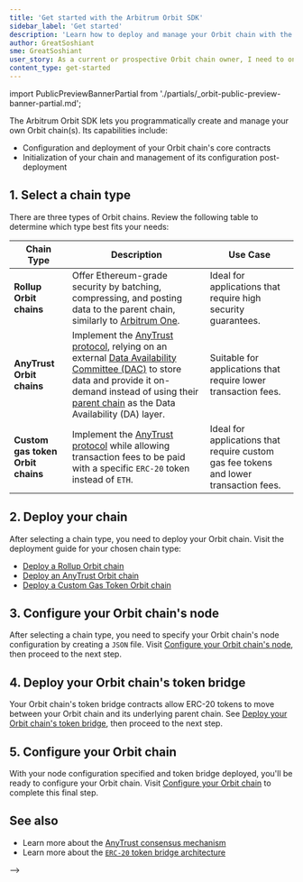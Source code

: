 ```yaml
---
title: 'Get started with the Arbitrum Orbit SDK'
sidebar_label: 'Get started'
description: 'Learn how to deploy and manage your Orbit chain with the Arbitrum Orbit SDK.'
author: GreatSoshiant
sme: GreatSoshiant
user_story: As a current or prospective Orbit chain owner, I need to onboard into the Orbit SDK by understanding the available onboarding paths, and how to select the path that meets my needs.
content_type: get-started
---
```


import PublicPreviewBannerPartial from './partials/_orbit-public-preview-banner-partial.md';

<PublicPreviewBannerPartial />

The Arbitrum Orbit SDK lets you programmatically create and manage your own Orbit chain(s). Its capabilities include:

- Configuration and deployment of your Orbit chain's core contracts
- Initialization of your chain and management of its configuration post-deployment


## 1. Select a chain type

There are three types of Orbit chains. Review the following table to determine which type best fits your needs:

| Chain Type                        | Description                                                                                                                                                                                                                                                                                                                              | Use Case                                                                              |
| --------------------------------- | ---------------------------------------------------------------------------------------------------------------------------------------------------------------------------------------------------------------------------------------------------------------------------------------------------------------------------------------- | ------------------------------------------------------------------------------------- |
| **Rollup Orbit chains**           | Offer Ethereum-grade security by batching, compressing, and posting data to the parent chain, similarly to [Arbitrum One](https://arbitrum.io/).                                                                                                                                                                                         | Ideal for applications that require high security guarantees.                         |
| **AnyTrust Orbit chains**         | Implement the [AnyTrust protocol](/inside-arbitrum-nitro/#inside-anytrust), relying on an external [Data Availability Committee (DAC)](/intro/glossary#data-availability-committee-dac) to store data and provide it on-demand instead of using their [parent chain](/intro/glossary/#parent-chain) as the Data Availability (DA) layer. | Suitable for applications that require lower transaction fees.                        |
| **Custom gas token Orbit chains** | Implement the [AnyTrust protocol](/inside-arbitrum-nitro/#inside-anytrust) while allowing transaction fees to be paid with a specific `ERC-20` token instead of `ETH`.                                                                                                                                                                   | Ideal for applications that require custom gas fee tokens and lower transaction fees. |


## 2. Deploy your chain

After selecting a chain type, you need to deploy your Orbit chain. Visit the deployment guide for your chosen chain type:

- [Deploy a Rollup Orbit chain](/launch-orbit-chain/how-tos/orbit-sdk-deploying-rollup-chain.md)
- [Deploy an AnyTrust Orbit chain](/launch-orbit-chain/how-tos/orbit-sdk-deploying-anytrust-chain.md)
- [Deploy a Custom Gas Token Orbit chain](/launch-orbit-chain/how-tos/orbit-sdk-deploying-custom-gas-token-chain.md)


## 3. Configure your Orbit chain's node

After selecting a chain type, you need to specify your Orbit chain's node configuration by creating a `JSON` file. Visit [Configure your Orbit chain's node](/launch-orbit-chain/how-tos/orbit-sdk-preparing-node-config.md), then proceed to the next step.


## 4. Deploy your Orbit chain's token bridge

Your Orbit chain's token bridge contracts allow ERC-20 tokens to move between your Orbit chain and its underlying parent chain. See [Deploy your Orbit chain's token bridge](/launch-orbit-chain/how-tos/orbit-sdk-deploying-token-bridge.md), then proceed to the next step.


## 5. Configure your Orbit chain

With your node configuration specified and token bridge deployed, you'll be ready to configure your Orbit chain. Visit [Configure your Orbit chain](/launch-orbit-chain/how-tos/orbit-sdk-configuring-orbit-chain.md) to complete this final step.


## See also

- Learn more about the [AnyTrust consensus mechanism](/inside-arbitrum-nitro/inside-arbitrum-nitro.mdx#inside-anytrust)
- Learn more about the [`ERC-20` token bridge architecture](/build-decentralized-apps/token-bridging/03-token-bridge-erc20.md) 



<!-- ORIGINAL COPY BELOW

The Arbitrum Orbit SDK is a comprehensive toolkit designed for intermediate blockchain developers interested in building on the Arbitrum Orbit platform. It helps create and manage your own Orbit chain thanks to its integration with [Viem](https://viem.sh), a modern alternative to traditional Ethereum libraries like _ethers.js_ and _web3.js_.

### Capabilities of the SDK:

- **Configuration and Deployment**: Simplifies configuring and deploying Orbit chain's core contracts.
- **Initialization and Management**: The SDK helps you initialize your chain and adjust configuration parameters after deployment.
- **Ongoing Support and Updates**: Future releases will bring new features, such as tools for creating custom dashboards and monitoring systems for your Orbit chain. Feel free to return to this page regularly for updates.


Here are the recommended steps to create an Orbit chain with the Orbit SDK:
### 1. Orbit Chain Deployment

Deployment of a new Orbit chain is a primary function of the Orbit SDK. The initial step in setting up an Orbit chain involves determining the type that best fits your needs. We offer three distinct types of Orbit chains:

1. **Rollup Orbit Chains** offer Ethereum-grade security by batching, compressing, and posting data to the parent chain, similarly to <a data-quicklook-from="arbitrum-one">Arbitrum One</a> with Ethereum mainnet. You can learn how to deploy an Orbit Rollup chain on the [orbit Rollup deployment page](/launch-orbit-chain/how-tos/orbit-sdk-deploying-rollup-chain.md).

2. **AnyTrust Orbit Chains** are implementations of the <a data-quicklook-from="arbitrum-anytrust-protocol">AnyTrust protocol</a>, they rely on an external <a data-quicklook-from="data-availability-committee-dac">Data Availability Committee (DAC)</a> to store data and provide it on-demand instead of using their <a data-quicklook-from="parent-chain">parent chain</a> as the Data Availability (DA) layer. That mild trust assumption reduces transaction fees. 

   The main differences between AnyTrust and Rollup chains are:
   
   - **Data Availability**: AnyTrust chains utilize a unique approach, with members of a Data Availability Committee responsible for keeping transaction data, whereas Rollup chains send the data back to the parent chain.

   - **Security Guarantees**: AnyTrust chains offer different security levels that might be more suited for specific applications, like gaming and social media.

   - **Fee Cost**: AnyTrust chains are significantly cheaper than Rollup chains because there's no need to send data to the parent chain, facilitating cheaper transaction fees.
   
###### 

3. **[Custom Gas Token Orbit Chains](/launch-orbit-chain/how-tos/orbit-sdk-deploying-custom-gas-token-chain.md)**: This type allows transaction fees to be paid with a specific `ERC-20` token instead of `ETH`. Although the setup process is similar to a standard Rollup Orbit chain, there are important distinctions to consider. Feel free to consult the [Custom Gas Token Orbit chain deployment guide](/launch-orbit-chain/how-tos/orbit-sdk-deploying-custom-gas-token-chain.md). 

:::important

Custom Gas Token Orbit chains can only be AnyTrust chains; a Rollup Orbit chain currently cannot use a custom gas fee token.

:::

### 2. [Node Configuration Preparation](/launch-orbit-chain/how-tos/orbit-sdk-preparing-node-config.md)

Once the chain has been deployed, you need to start up your node. This step requires creating a configuration `JSON` file based on your chain deployment setup. The [preparation guide](/launch-orbit-chain/how-tos/orbit-sdk-preparing-node-config.md) will help you use the Orbit SDK to generate a node configuration.

### 3. [Token Bridge Deployment](/launch-orbit-chain/how-tos/orbit-sdk-deploying-token-bridge.md)

To enable `ERC-20` tokens in and out of your orbit chain, you will need to deploy a bridge instance, which consists of a set of contracts.
To do this, follow the steps outlined in the [token bridge contract deployment guide](/launch-orbit-chain/how-tos/orbit-sdk-deploying-token-bridge.md).

You can also learn more about our bridge design in the [`ERC-20` token bridge overview](/build-decentralized-apps/token-bridging/03-token-bridge-erc20.md) 

### 4. [Orbit Chain Configuration](/launch-orbit-chain/how-tos/orbit-sdk-configuring-orbit-chain.md)

After deploying the chain, starting your node, and deploying the token bridge, the chain owner must configure their Orbit chain according to the desired setup. 
   

-->


-->
